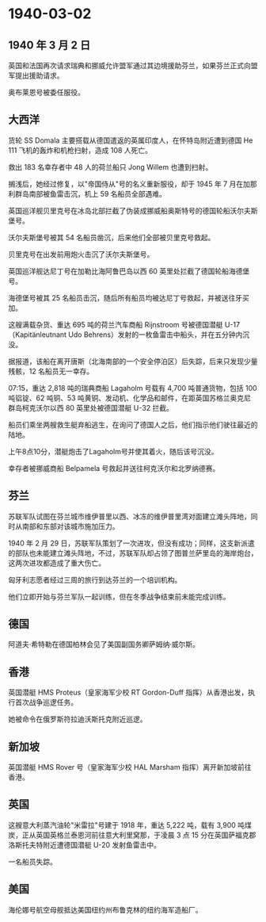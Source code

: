 # 1940-03-02

## 1940 年 3 月 2 日

英国和法国再次请求瑞典和挪威允许盟军通过其边境援助芬兰，如果芬兰正式向盟军提出援助请求。

奥布莱恩号被委任服役。

## 大西洋

货轮 SS Domala 主要搭载从德国遣返的英属印度人，在怀特岛附近遭到德国 He
111 飞机的轰炸和机枪扫射，造成 108 人死亡。

救出 183 名幸存者中 48 人的荷兰船只 Jong Willem 也遭到扫射。

搁浅后，她经过修复，以"帝国侍从"号的名义重新服役，却于 1945 年 7
月在加那利群岛南部被鱼雷击沉，机上 59 名船员全部遇难。

英国巡洋舰贝里克号在冰岛北部拦截了伪装成挪威船奥斯特号的德国轮船沃尔夫斯堡号。

沃尔夫斯堡号被其 54 名船员凿沉，后来他们全部被贝里克号救起。

贝里克号在出发前用炮火击沉了沃尔夫斯堡号。

英国巡洋舰达尼丁号在加勒比海阿鲁巴岛以西 60
英里处拦截了德国轮船海德堡号。

海德堡号被其 25
名船员击沉，随后所有船员均被达尼丁号救起，并被送往牙买加。

这艘满载杂货、重达 695 吨的荷兰汽车商船 Rijnstroom 号被德国潜艇
U-17（Kapitänleutnant Udo
Behrens）发射的一枚鱼雷击中船头，并在五分钟内沉没。

据报道，该船在离开唐斯（北海南部的一个安全停泊区）后失踪，后来只发现少量残骸，12
名船员无一幸存。

07:15，重达 2,818 吨的瑞典商船 Lagaholm 号载有 4,700 吨普通货物，包括
100 吨铝锭、62 吨铜、53
吨黄铜、发动机、化学品和邮件，在距英国苏格兰奥克尼群岛柯克沃尔以西 80
英里处被德国潜艇 U-32 拦截。

船员们乘坐两艘救生艇弃船逃生，在询问了德国人之后，他们指示他们驶往最近的陆地。

上午8点10分，潜艇炮击了Lagaholm号并使其着火，随后该号沉没。

幸存者被挪威商船 Belpamela 号救起并送往柯克沃尔和北罗纳德赛。

## 芬兰

苏联军队试图在芬兰城市维伊普里以西、冰冻的维伊普里湾对面建立滩头阵地，同时从南部和东部对该城市施加压力。

1940 年 2 月 29
日，苏联军队策划了一次进攻，但没有成功；同样，这支新派遣的部队也未能建立滩头阵地，不过，苏联军队却占领了图普兰萨里岛的海岸炮台，这两次进攻都造成了重大伤亡。

匈牙利志愿者经过三周的旅行到达芬兰的一个培训机构。

他们立即开始与芬兰军队一起训练，但在冬季战争结束前未能完成训练。

## 德国

阿道夫·希特勒在德国柏林会见了美国副国务卿萨姆纳·威尔斯。

## 香港

英国潜艇 HMS Proteus（皇家海军少校 RT Gordon-Duff
指挥）从香港出发，执行首次战争巡逻任务。

她被命令在俄罗斯符拉迪沃斯托克附近巡逻。

## 新加坡

英国潜艇 HMS Rover 号（皇家海军少校 HAL Marsham
指挥）离开新加坡前往香港。

## 英国

这艘意大利蒸汽油轮"米雷拉"号建于 1918 年，重达 5,222 吨，载有 3,900
吨煤炭，正从英国英格兰泰恩河前往意大利里窝那，于凌晨 3 点 15
分在英国萨福克郡洛斯托夫特附近遭德国潜艇 U-20 发射鱼雷击中。

一名船员失踪。

## 美国

海伦娜号航空母舰抵达美国纽约州布鲁克林的纽约海军造船厂。

